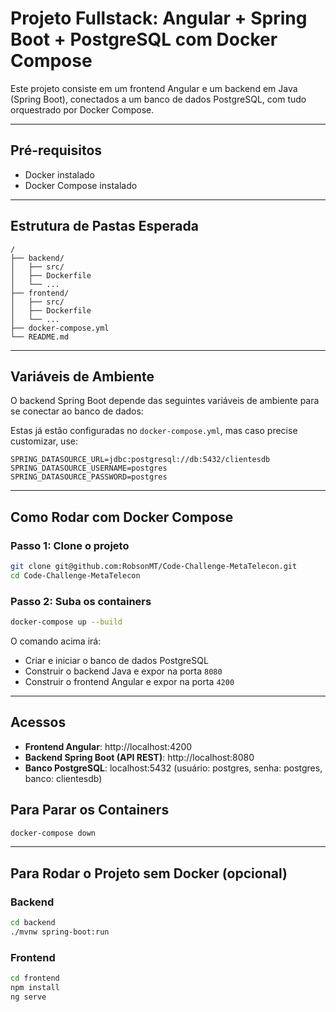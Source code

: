 # Projeto Fullstack: Angular + Spring Boot + PostgreSQL com Docker Compose

Este projeto consiste em um frontend Angular e um backend em Java (Spring Boot), conectados a um banco de dados PostgreSQL, com tudo orquestrado por Docker Compose.

---

## Pré-requisitos

- Docker instalado
- Docker Compose instalado

---

## Estrutura de Pastas Esperada

```
/
├── backend/
│   ├── src/
│   ├── Dockerfile
│   └── ...
├── frontend/
│   ├── src/
│   ├── Dockerfile
│   └── ...
├── docker-compose.yml
└── README.md
```

---

## Variáveis de Ambiente

O backend Spring Boot depende das seguintes variáveis de ambiente para se conectar ao banco de dados:

Estas já estão configuradas no `docker-compose.yml`, mas caso precise customizar, use:

```env
SPRING_DATASOURCE_URL=jdbc:postgresql://db:5432/clientesdb
SPRING_DATASOURCE_USERNAME=postgres
SPRING_DATASOURCE_PASSWORD=postgres
```

---

## Como Rodar com Docker Compose

### Passo 1: Clone o projeto

```bash
git clone git@github.com:RobsonMT/Code-Challenge-MetaTelecon.git
cd Code-Challenge-MetaTelecon
```

### Passo 2: Suba os containers

```bash
docker-compose up --build
```

O comando acima irá:

- Criar e iniciar o banco de dados PostgreSQL
- Construir o backend Java e expor na porta `8080`
- Construir o frontend Angular e expor na porta `4200`

---

## Acessos

- **Frontend Angular**: http://localhost:4200
- **Backend Spring Boot (API REST)**: http://localhost:8080
- **Banco PostgreSQL**: localhost:5432 (usuário: postgres, senha: postgres, banco: clientesdb)

## Para Parar os Containers

```bash
docker-compose down
```

---

## Para Rodar o Projeto sem Docker (opcional)

### Backend

```bash
cd backend
./mvnw spring-boot:run
```

### Frontend

```bash
cd frontend
npm install
ng serve
```
